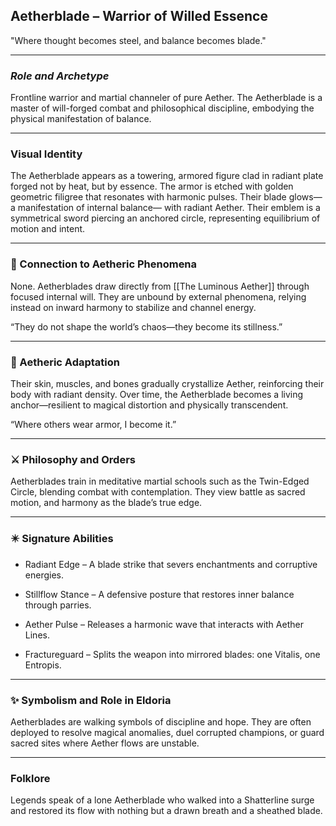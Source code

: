 ## **Aetherblade – Warrior of Willed Essence**

"Where thought becomes steel, and balance becomes blade."

---

### *Role and Archetype*

Frontline warrior and martial channeler of pure Aether. The Aetherblade is a master of will-forged combat and philosophical discipline, embodying the physical manifestation of balance.

---

### Visual Identity

The Aetherblade appears as a towering, armored figure clad in radiant plate forged not by heat, but by essence. The armor is etched with golden geometric filigree that resonates with harmonic pulses. Their blade glows—a manifestation of internal balance— with radiant Aether. Their emblem is a symmetrical sword piercing an anchored circle, representing equilibrium of motion and intent.

---

### 💠 Connection to Aetheric Phenomena

None. Aetherblades draw directly from [[The Luminous Aether]] through focused internal will. They are unbound by external phenomena, relying instead on inward harmony to stabilize and channel energy.

“They do not shape the world’s chaos—they become its stillness.”

---

### 🦴 Aetheric Adaptation

Their skin, muscles, and bones gradually crystallize Aether, reinforcing their body with radiant density. Over time, the Aetherblade becomes a living anchor—resilient to magical distortion and physically transcendent.

“Where others wear armor, I become it.”

---

### ⚔️ Philosophy and Orders

Aetherblades train in meditative martial schools such as the Twin-Edged Circle, blending combat with contemplation. They view battle as sacred motion, and harmony as the blade’s true edge.

---

### ✴️ Signature Abilities

- Radiant Edge – A blade strike that severs enchantments and corruptive energies.  
      
    
- Stillflow Stance – A defensive posture that restores inner balance through parries.  
      
    
- Aether Pulse – Releases a harmonic wave that interacts with Aether Lines.  
      
    
- Fractureguard – Splits the weapon into mirrored blades: one Vitalis, one Entropis.  
      
    

---

### ✨ Symbolism and Role in Eldoria

Aetherblades are walking symbols of discipline and hope. They are often deployed to resolve magical anomalies, duel corrupted champions, or guard sacred sites where Aether flows are unstable.

---

### Folklore

Legends speak of a lone Aetherblade who walked into a Shatterline surge and restored its flow with nothing but a drawn breath and a sheathed blade.
